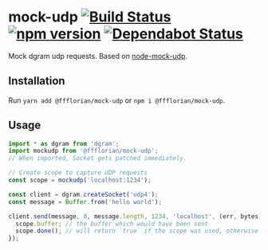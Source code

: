 # mock-udp [![Build Status](https://action-badges.now.sh/ffflorian/mock-udp)](https://github.com/ffflorian/mock-udp/actions/) [![npm version](https://img.shields.io/npm/v/@ffflorian/mock-udp.svg?style=flat)](https://www.npmjs.com/package/@ffflorian/mock-udp) [![Dependabot Status](https://api.dependabot.com/badges/status?host=github&repo=ffflorian/mock-udp)](https://dependabot.com)

Mock dgram udp requests. Based on [node-mock-udp](https://github.com/mattrobenolt/node-mock-udp).

## Installation

Run `yarn add @ffflorian/mock-udp` or `npm i @ffflorian/mock-udp`.

## Usage

```ts
import * as dgram from 'dgram';
import mockudp from '@ffflorian/mock-udp';
// When imported, Socket gets patched immediately.

// Create scope to capture UDP requests
const scope = mockudp('localhost:1234');

const client = dgram.createSocket('udp4');
const message = Buffer.from('hello world');

client.send(message, 0, message.length, 1234, 'localhost', (err, bytes) => {
  scope.buffer; // the buffer which would have been sent
  scope.done(); // will return `true` if the scope was used, otherwise `false`.
});
```
